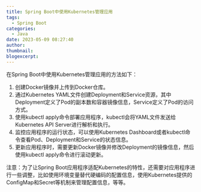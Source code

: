 ```yaml
---
title: Spring Boot中使用Kubernetes管理应用
tags:
  - Spring Boot
categories:
  - Java
date: 2023-05-09 08:27:40
author:
thumbnail:
blogexcerpt:
---
```

在Spring Boot中使用Kubernetes管理应用的方法如下：

1. 创建Docker镜像并上传到Docker仓库。
2. 通过Kubernetes YAML文件创建Deployment和Service资源，其中Deployment定义了Pod的副本数和容器镜像信息，Service定义了Pod的访问方式。
3. 使用kubectl apply命令部署应用程序，kubectl会将YAML文件发送给Kubernetes API Server进行解析和执行。
4. 监控应用程序的运行状态，可以使用Kubernetes Dashboard或者kubectl命令查看Pod、Deployment和Service的状态信息。
5. 更新应用程序时，需要更新Docker镜像并修改Deployment的镜像信息，然后使用kubectl apply命令进行滚动更新。

注意：为了让Spring Boot应用程序适配Kubernetes的特性，还需要对应用程序进行一些调整，比如使用环境变量替代硬编码的配置信息，使用Kubernetes提供的ConfigMap和Secret等机制来管理配置信息，等等。
